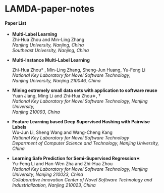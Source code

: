 # LAMDA-paper-notes
#### Paper List

- **Multi-Label Learning**  
  Zhi-Hua Zhou and Min-Ling Zhang   
  *Nanjing University, Nanjing, China*   
  *Southeast University, Nanjing, China*    

- **Multi-Instance Multi-Label Learning**  

  Zhi-Hua Zhou* , Min-Ling Zhang, Sheng-Jun Huang, Yu-Feng Li   
  *National Key Laboratory for Novel Software Technology,*    
  *Nanjing University, Nanjing 210046, China*    

- **Mining extremely small data sets with application to software reuse**  
  Yuan Jiang, Ming Li and Zhi-Hua Zhou∗, †  
  *National Key Laboratory for Novel Software Technology, Nanjing University,*  
  *Nanjing 210093, China*    

- **Feature Learning based Deep Supervised Hashing with Pairwise Labels**  
  Wu-Jun Li, Sheng Wang and Wang-Cheng Kang   
  *National Key Laboratory for Novel Software Technology*   
  *Department of Computer Science and Technology, Nanjing University, China*   

- **Learning Safe Prediction for Semi-Supervised Regression∗**  
  Yu-Feng Li and Han-Wen Zha and Zhi-Hua Zhou  
  *National Key Laboratory for Novel Software Technology, Nanjing University, Nanjing 210023, China*  
  *Collaborative Innovation Center of Novel Software Technology and Industrialization, Nanjing 210023, China*  